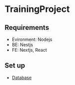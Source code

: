 # TrainingProject
## Requirements
- Evironment: Nodejs
- BE: Nestjs
- FE: Nextjs, React

## Set up
 - [Database](./apps/backend/database.md)
